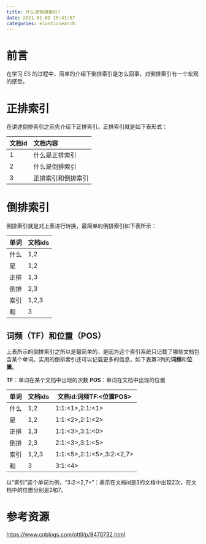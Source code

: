 ```yaml
---
title: 什么是倒排索引?
date: 2021-01-09 15:41:57
categories: elasticsearch
---
```


# 前言

在学习 ES 的过程中，简单的介绍下倒排索引是怎么回事，对倒排索引有一个宏观的感受。

# 正排索引

在讲述倒排索引之前先介绍下正排索引。正排索引就是如下表形式：

| 文档id | 文档内容           |
| ------ | :----------------- |
| 1      | 什么是正排索引     |
| 2      | 什么是倒排索引     |
| 3      | 正排索引和倒排索引 |

<!-- more -->

# 倒排索引

倒排索引就是对上表进行转换，最简单的倒排索引如下表所示：

| 单词 | 文档ids |
| ---- | ------- |
| 什么 | 1,2     |
| 是   | 1,2     |
| 正排 | 1,3     |
| 倒排 | 2,3     |
| 索引 | 1,2,3   |
| 和   | 3       |

## 词频（TF）和位置（POS）

上表所示的倒排索引之所以是最简单的，是因为这个索引系统只记载了哪些文档包含某个单词。实用的倒排索引还可以记载更多的信息，如下表第3列的**词频**和**位置**。

**TF**：单词在某个文档中出现的次数
**POS**：单词在文档中出现的位置

| 单词 | 文档ids | 文档id:词频TF:<位置POS>   |
| :--- | ------- | ------------------------- |
| 什么 | 1,2     | 1:1:<1>,2:1:<1>           |
| 是   | 1,2     | 1:1:<2>,2:1:<2>           |
| 正排 | 1,3     | 1:1:<3>,3:1:<0>           |
| 倒排 | 2,3     | 2:1:<3>,3:1:<5>           |
| 索引 | 1,2,3   | 1:1:<5>,2:1:<5>,3:2:<2,7> |
| 和   | 3       | 3:1:<4>                   |

以“索引”这个单词为例，“3:2:<2,7>”：表示在文档id是3的文档中出现2次，在文档中的位置分别是2和7。

# 参考资源

https://www.cnblogs.com/ottll/p/9470732.html